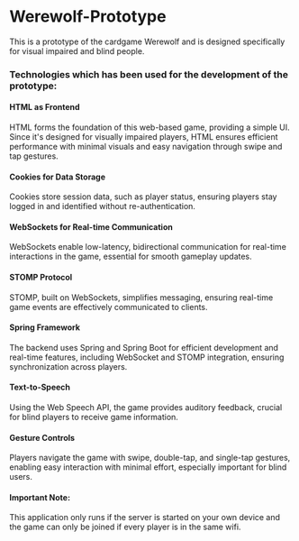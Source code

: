 # Werewolf-Prototype
This is a prototype of the cardgame Werewolf and is designed specifically for visual impaired and blind people.  

### Technologies which has been used for the development of the prototype:
#### HTML as Frontend
HTML forms the foundation of this web-based game, providing a simple UI. Since it's designed for visually impaired players, HTML ensures efficient performance with minimal visuals and easy navigation through swipe and tap gestures.  

#### Cookies for Data Storage
Cookies store session data, such as player status, ensuring players stay logged in and identified without re-authentication.  

#### WebSockets for Real-time Communication
WebSockets enable low-latency, bidirectional communication for real-time interactions in the game, essential for smooth gameplay updates.  

#### STOMP Protocol
STOMP, built on WebSockets, simplifies messaging, ensuring real-time game events are effectively communicated to clients.  

#### Spring Framework
The backend uses Spring and Spring Boot for efficient development and real-time features, including WebSocket and STOMP integration, ensuring synchronization across players.  

#### Text-to-Speech
Using the Web Speech API, the game provides auditory feedback, crucial for blind players to receive game information.  

#### Gesture Controls
Players navigate the game with swipe, double-tap, and single-tap gestures, enabling easy interaction with minimal effort, especially important for blind users.  

#### Important Note:
This application only runs if the server is started on your own device and the game can only be joined if every player is in the same wifi.
